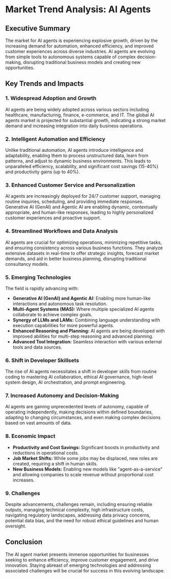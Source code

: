 # Market Trend Analysis: AI Agents

## Executive Summary
The market for AI agents is experiencing explosive growth, driven by the increasing demand for automation, enhanced efficiency, and improved customer experiences across diverse industries. AI agents are evolving from simple tools to autonomous systems capable of complex decision-making, disrupting traditional business models and creating new opportunities.

## Key Trends and Impacts

### 1. Widespread Adoption and Growth
AI agents are being widely adopted across various sectors including healthcare, manufacturing, finance, e-commerce, and IT. The global AI agents market is projected for substantial growth, indicating a strong market demand and increasing integration into daily business operations.

### 2. Intelligent Automation and Efficiency
Unlike traditional automation, AI agents introduce intelligence and adaptability, enabling them to process unstructured data, learn from patterns, and adjust to dynamic business environments. This leads to unparalleled efficiency, scalability, and significant cost savings (15-40%) and productivity gains (up to 40%).

### 3. Enhanced Customer Service and Personalization
AI agents are increasingly deployed for 24/7 customer support, managing routine inquiries, scheduling, and providing immediate responses. Generative AI (GenAI) and Agentic AI are enabling dynamic, contextually appropriate, and human-like responses, leading to highly personalized customer experiences and proactive support.

### 4. Streamlined Workflows and Data Analysis
AI agents are crucial for optimizing operations, minimizing repetitive tasks, and ensuring consistency across various business functions. They analyze extensive datasets in real-time to offer strategic insights, forecast market demands, and aid in better business planning, disrupting traditional consultancy models.

### 5. Emerging Technologies
The field is rapidly advancing with:
- **Generative AI (GenAI) and Agentic AI:** Enabling more human-like interactions and autonomous task resolution.
- **Multi-Agent Systems (MAS):** Where multiple specialized AI agents collaborate to achieve complex goals.
- **Synergy of LLMs and LAMs:** Combining language understanding with execution capabilities for more powerful agents.
- **Enhanced Reasoning and Planning:** AI agents are being developed with improved abilities for multi-step reasoning and advanced planning.
- **Advanced Tool Integration:** Seamless interaction with various external tools and data sources.

### 6. Shift in Developer Skillsets
The rise of AI agents necessitates a shift in developer skills from routine coding to mastering AI collaboration, ethical AI governance, high-level system design, AI orchestration, and prompt engineering.

### 7. Increased Autonomy and Decision-Making
AI agents are gaining unprecedented levels of autonomy, capable of operating independently, making decisions within defined boundaries, adapting to changing circumstances, and even making complex decisions based on vast amounts of data.

### 8. Economic Impact
- **Productivity and Cost Savings:** Significant boosts in productivity and reductions in operational costs.
- **Job Market Shifts:** While some jobs may be displaced, new roles are created, requiring a shift in human skills.
- **New Business Models:** Enabling new models like "agent-as-a-service" and allowing companies to scale revenue without proportional cost increases.

### 9. Challenges
Despite advancements, challenges remain, including ensuring reliable outputs, managing technical complexity, high infrastructure costs, navigating regulatory landscapes, addressing data privacy concerns, potential data bias, and the need for robust ethical guidelines and human oversight.

## Conclusion
The AI agent market presents immense opportunities for businesses seeking to enhance efficiency, improve customer engagement, and drive innovation. Staying abreast of emerging technologies and addressing associated challenges will be crucial for success in this evolving landscape.
